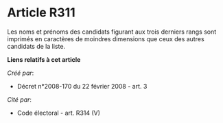 # Article R311

Les noms et prénoms des candidats figurant aux trois derniers rangs sont imprimés en caractères de moindres dimensions que
ceux des autres candidats de la liste.

**Liens relatifs à cet article**

_Créé par_:

  - Décret n°2008-170 du 22 février 2008 - art. 3

_Cité par_:

  - Code électoral - art. R314 (V)
